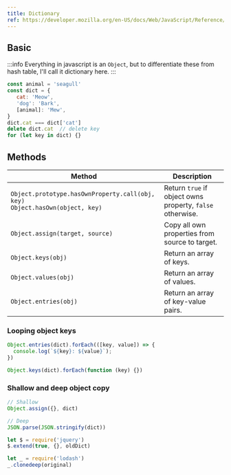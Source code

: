 ```yaml
---
title: Dictionary
ref: https://developer.mozilla.org/en-US/docs/Web/JavaScript/Reference/Global_Objects/Object
---
```


## Basic

:::info
Everything in javascript is an `Object`,
but to differentiate these from hash table,
I'll call it dictionary here.
:::

```js
const animal = 'seagull'
const dict = {
   cat: 'Meow',
   'dog': 'Bark',
   [animal]: 'Mew',
}
dict.cat === dict['cat']
delete dict.cat  // delete key
for (let key in dict) {}
```

## Methods

| Method | Description |
| --- | --- |
| `Object.prototype.hasOwnProperty.call(obj, key)` <br> `Object.hasOwn(object, key)` | Return `true` if object owns property, `false` otherwise. |
| `Object.assign(target, source)` | Copy all own properties from source to target. |
| `Object.keys(obj)` | Return an array of keys. |
| `Object.values(obj)` | Return an array of values. |
| `Object.entries(obj)` | Return an array of key-value pairs. |

### Looping object keys

```js
Object.entries(dict).forEach(([key, value]) => {
  console.log(`${key}: ${value}`);
})

Object.keys(dict).forEach(function (key) {})
```

### Shallow and deep object copy

```js
// Shallow
Object.assign({}, dict)

// Deep
JSON.parse(JSON.stringify(dict))

let $ = require('jquery')
$.extend(true, {}, oldDict)

let _ = require('lodash')
_.clonedeep(original)
```
